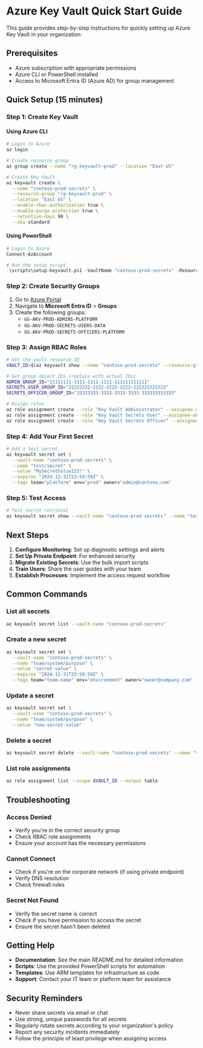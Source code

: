 # Azure Key Vault Quick Start Guide

This guide provides step-by-step instructions for quickly setting up Azure Key Vault in your organization.

## Prerequisites

- Azure subscription with appropriate permissions
- Azure CLI or PowerShell installed
- Access to Microsoft Entra ID (Azure AD) for group management

## Quick Setup (15 minutes)

### Step 1: Create Key Vault

#### Using Azure CLI

```bash
# Login to Azure
az login

# Create resource group
az group create --name "rg-keyvault-prod" --location "East US"

# Create Key Vault
az keyvault create \
  --name "contoso-prod-secrets" \
  --resource-group "rg-keyvault-prod" \
  --location "East US" \
  --enable-rbac-authorization true \
  --enable-purge-protection true \
  --retention-days 90 \
  --sku standard
```

#### Using PowerShell

```powershell
# Login to Azure
Connect-AzAccount

# Run the setup script
.\scripts\setup-keyvault.ps1 -VaultName "contoso-prod-secrets" -ResourceGroupName "rg-keyvault-prod" -Location "East US"
```

### Step 2: Create Security Groups

1. Go to [Azure Portal](https://portal.azure.com)
2. Navigate to **Microsoft Entra ID** > **Groups**
3. Create the following groups:
   - `GG-AKV-PROD-ADMINS-PLATFORM`
   - `GG-AKV-PROD-SECRETS-USERS-DATA`
   - `GG-AKV-PROD-SECRETS-OFFICERS-PLATFORM`

### Step 3: Assign RBAC Roles

```bash
# Get the vault resource ID
VAULT_ID=$(az keyvault show --name "contoso-prod-secrets" --resource-group "rg-keyvault-prod" --query id -o tsv)

# Get group object IDs (replace with actual IDs)
ADMIN_GROUP_ID="11111111-1111-1111-1111-111111111111"
SECRETS_USER_GROUP_ID="22222222-2222-2222-2222-222222222222"
SECRETS_OFFICER_GROUP_ID="33333333-3333-3333-3333-333333333333"

# Assign roles
az role assignment create --role "Key Vault Administrator" --assignee-object-id $ADMIN_GROUP_ID --scope $VAULT_ID
az role assignment create --role "Key Vault Secrets User" --assignee-object-id $SECRETS_USER_GROUP_ID --scope $VAULT_ID
az role assignment create --role "Key Vault Secrets Officer" --assignee-object-id $SECRETS_OFFICER_GROUP_ID --scope $VAULT_ID
```

### Step 4: Add Your First Secret

```bash
# Add a test secret
az keyvault secret set \
  --vault-name "contoso-prod-secrets" \
  --name "test/secret" \
  --value "MySecretValue123!" \
  --expires "2024-12-31T23:59:59Z" \
  --tags team="platform" env="prod" owner="admin@contoso.com"
```

### Step 5: Test Access

```bash
# Test secret retrieval
az keyvault secret show --vault-name "contoso-prod-secrets" --name "test/secret"
```

## Next Steps

1. **Configure Monitoring**: Set up diagnostic settings and alerts
2. **Set Up Private Endpoint**: For enhanced security
3. **Migrate Existing Secrets**: Use the bulk import scripts
4. **Train Users**: Share the user guides with your team
5. **Establish Processes**: Implement the access request workflow

## Common Commands

### List all secrets

```bash
az keyvault secret list --vault-name "contoso-prod-secrets"
```

### Create a new secret

```bash
az keyvault secret set \
  --vault-name "contoso-prod-secrets" \
  --name "team/system/purpose" \
  --value "secret-value" \
  --expires "2024-12-31T23:59:59Z" \
  --tags team="team-name" env="environment" owner="owner@company.com"
```

### Update a secret

```bash
az keyvault secret set \
  --vault-name "contoso-prod-secrets" \
  --name "team/system/purpose" \
  --value "new-secret-value"
```

### Delete a secret

```bash
az keyvault secret delete --vault-name "contoso-prod-secrets" --name "team/system/purpose"
```

### List role assignments

```bash
az role assignment list --scope $VAULT_ID --output table
```

## Troubleshooting

### Access Denied

- Verify you're in the correct security group
- Check RBAC role assignments
- Ensure your account has the necessary permissions

### Cannot Connect

- Check if you're on the corporate network (if using private endpoint)
- Verify DNS resolution
- Check firewall rules

### Secret Not Found

- Verify the secret name is correct
- Check if you have permission to access the secret
- Ensure the secret hasn't been deleted

## Getting Help

- **Documentation**: See the main README.md for detailed information
- **Scripts**: Use the provided PowerShell scripts for automation
- **Templates**: Use ARM templates for infrastructure as code
- **Support**: Contact your IT team or platform team for assistance

## Security Reminders

- Never share secrets via email or chat
- Use strong, unique passwords for all secrets
- Regularly rotate secrets according to your organization's policy
- Report any security incidents immediately
- Follow the principle of least privilege when assigning access

